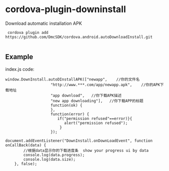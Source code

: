 # cordova-plugin-downinstall
Download automatic installation APK 

```
 cordova plugin add https://github.com/DmcSDK/cordova.android.autoDownloadInstall.git
 
```


## Example

index.js code:

    window.DownInstall.autoDInstallAPK(["newapp",    //你的文件名
                        "http://www.***.com/app/newapp.apk",    //你的APK下载地址
                        "app download",   //你下载APK描述
                        "new app downloading"],   //你下载APP的标题
                        function(ok) {
                        },
                        function(error) {
                           if("permission refused"==error)}{
                              alert("permission refused");
                            }
                        });
                        
    document.addEventListener("DownInstall.onDownLoadEvent", function onCallBack(data) {
            //根据data显示你的下载进度条  show your progress ui by data
            console.log(data.progress);
            console.log(data.size);
        }, false);
